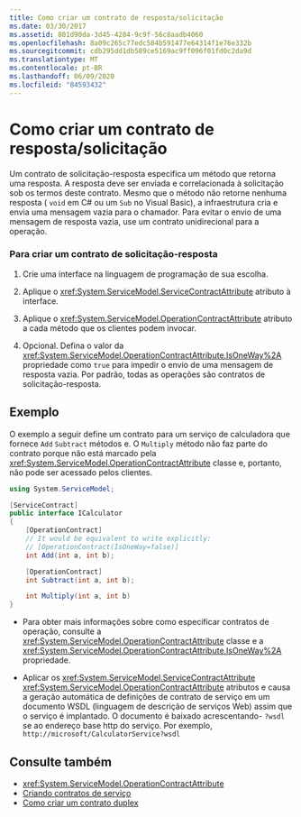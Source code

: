 ```yaml
---
title: Como criar um contrato de resposta/solicitação
ms.date: 03/30/2017
ms.assetid: 801d90da-3d45-4284-9c9f-56c8aadb4060
ms.openlocfilehash: 8a09c265c77edc584b591477e64314f1e76e332b
ms.sourcegitcommit: cdb295dd1db589ce5169ac9ff096f01fd0c2da9d
ms.translationtype: MT
ms.contentlocale: pt-BR
ms.lasthandoff: 06/09/2020
ms.locfileid: "84593432"
---
```

# <a name="how-to-create-a-request-reply-contract"></a>Como criar um contrato de resposta/solicitação
Um contrato de solicitação-resposta especifica um método que retorna uma resposta. A resposta deve ser enviada e correlacionada à solicitação sob os termos deste contrato. Mesmo que o método não retorne nenhuma resposta ( `void` em C# ou um `Sub` no Visual Basic), a infraestrutura cria e envia uma mensagem vazia para o chamador. Para evitar o envio de uma mensagem de resposta vazia, use um contrato unidirecional para a operação.  
  
### <a name="to-create-a-request-reply-contract"></a>Para criar um contrato de solicitação-resposta  
  
1. Crie uma interface na linguagem de programação de sua escolha.  
  
2. Aplique o <xref:System.ServiceModel.ServiceContractAttribute> atributo à interface.  
  
3. Aplique o <xref:System.ServiceModel.OperationContractAttribute> atributo a cada método que os clientes podem invocar.  
  
4. Opcional. Defina o valor da <xref:System.ServiceModel.OperationContractAttribute.IsOneWay%2A> propriedade como `true` para impedir o envio de uma mensagem de resposta vazia. Por padrão, todas as operações são contratos de solicitação-resposta.  
  
## <a name="example"></a>Exemplo  
 O exemplo a seguir define um contrato para um serviço de calculadora que fornece `Add` `Subtract` métodos e. O `Multiply` método não faz parte do contrato porque não está marcado pela <xref:System.ServiceModel.OperationContractAttribute> classe e, portanto, não pode ser acessado pelos clientes.  
  
```csharp
using System.ServiceModel;

[ServiceContract]
public interface ICalculator
{
    [OperationContract]
    // It would be equivalent to write explicitly:
    // [OperationContract(IsOneWay=false)]
    int Add(int a, int b);

    [OperationContract]
    int Subtract(int a, int b);

    int Multiply(int a, int b)
}
```
  
- Para obter mais informações sobre como especificar contratos de operação, consulte a <xref:System.ServiceModel.OperationContractAttribute> classe e a <xref:System.ServiceModel.OperationContractAttribute.IsOneWay%2A> propriedade.  
  
- Aplicar os <xref:System.ServiceModel.ServiceContractAttribute> <xref:System.ServiceModel.OperationContractAttribute> atributos e causa a geração automática de definições de contrato de serviço em um documento WSDL (linguagem de descrição de serviços Web) assim que o serviço é implantado. O documento é baixado acrescentando- `?wsdl` se ao endereço base http do serviço. Por exemplo, `http://microsoft/CalculatorService?wsdl`  
  
## <a name="see-also"></a>Consulte também

- <xref:System.ServiceModel.OperationContractAttribute>
- [Criando contratos de serviço](../designing-service-contracts.md)
- [Como criar um contrato duplex](how-to-create-a-duplex-contract.md)
